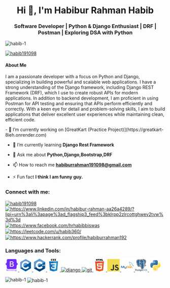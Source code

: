 <h1 align="center">Hi 👋, I'm Habibur Rahman Habib</h1>
<h3 align="center">Software Developer | Python & Django Enthusiast | DRF | Postman | Exploring DSA with Python</h3>

<p align="left"> <img src="https://komarev.com/ghpvc/?username=habib-1&label=Profile%20views&color=0e75b6&style=flat" alt="habib-1" /> </p>

<p align="left"> <a href="https://twitter.com/habib191098" target="blank"><img src="https://img.shields.io/twitter/follow/habib191098?logo=twitter&style=for-the-badge" alt="habib191098" /></a> </p>
<h4>About Me</h4>
<p>I am a passionate developer with a focus on Python and Django, specializing in building powerful and scalable web applications. I have a strong understanding of the Django framework, including Django REST Framework (DRF), which I use to create robust APIs for modern applications. In addition to backend development, I am proficient in using Postman for API testing and ensuring that APIs perform efficiently and correctly.
With a keen eye for detail and problem-solving skills, I aim to build applications that deliver excellent user experiences while maintaining clean, efficient code.
</p>
- 🔭 I’m currently working on [GreatKart (Practice Project)](https://greatkart-8ieh.onrender.com)

- 🌱 I’m currently learning **Django Rest Framework**

- 💬 Ask me about **Python,Django,Bootstrap,DRF**

- 📫 How to reach me **habiburrahman191098@gmail.com**

- ⚡ Fun fact **I think I am funny guy.**

<h3 align="left">Connect with me:</h3>
<p align="left">
<a href="https://twitter.com/habib191098" target="blank"><img align="center" src="https://raw.githubusercontent.com/rahuldkjain/github-profile-readme-generator/master/src/images/icons/Social/twitter.svg" alt="habib191098" height="30" width="40" /></a>
<a href="https://linkedin.com/in/https://www.linkedin.com/in/habibur-rahman-aa26a4289/?lipi=urn%3ali%3apage%3ad_flagship3_feed%3bklrpp2zlrcottghwev2tvw%3d%3d" target="blank"><img align="center" src="https://raw.githubusercontent.com/rahuldkjain/github-profile-readme-generator/master/src/images/icons/Social/linked-in-alt.svg" alt="https://www.linkedin.com/in/habibur-rahman-aa26a4289/?lipi=urn%3ali%3apage%3ad_flagship3_feed%3bklrpp2zlrcottghwev2tvw%3d%3d" height="30" width="40" /></a>
<a href="https://fb.com/https://www.facebook.com/hrhabibbiswas" target="blank"><img align="center" src="https://raw.githubusercontent.com/rahuldkjain/github-profile-readme-generator/master/src/images/icons/Social/facebook.svg" alt="https://www.facebook.com/hrhabibbiswas" height="30" width="40" /></a>
<a href="https://www.leetcode.com/https://leetcode.com/u/habib360/" target="blank"><img align="center" src="https://raw.githubusercontent.com/rahuldkjain/github-profile-readme-generator/master/src/images/icons/Social/leet-code.svg" alt="https://leetcode.com/u/habib360/" height="30" width="40" /></a>
<a href="https://www.hackerearth.com/https://www.hackerrank.com/profile/habiburrahman192" target="blank"><img align="center" src="https://raw.githubusercontent.com/rahuldkjain/github-profile-readme-generator/master/src/images/icons/Social/hackerearth.svg" alt="https://www.hackerrank.com/profile/habiburrahman192" height="30" width="40" /></a>
</p>

<h3 align="left">Languages and Tools:</h3>
<p align="left"> <a href="https://getbootstrap.com" target="_blank" rel="noreferrer"> <img src="https://raw.githubusercontent.com/devicons/devicon/master/icons/bootstrap/bootstrap-plain-wordmark.svg" alt="bootstrap" width="40" height="40"/> </a> <a href="https://www.cprogramming.com/" target="_blank" rel="noreferrer"> <img src="https://raw.githubusercontent.com/devicons/devicon/master/icons/c/c-original.svg" alt="c" width="40" height="40"/> </a> <a href="https://www.w3schools.com/cpp/" target="_blank" rel="noreferrer"> <img src="https://raw.githubusercontent.com/devicons/devicon/master/icons/cplusplus/cplusplus-original.svg" alt="cplusplus" width="40" height="40"/> </a> <a href="https://www.w3schools.com/css/" target="_blank" rel="noreferrer"> <img src="https://raw.githubusercontent.com/devicons/devicon/master/icons/css3/css3-original-wordmark.svg" alt="css3" width="40" height="40"/> </a> <a href="https://www.djangoproject.com/" target="_blank" rel="noreferrer"> <img src="https://cdn.worldvectorlogo.com/logos/django.svg" alt="django" width="40" height="40"/> </a> <a href="https://git-scm.com/" target="_blank" rel="noreferrer"> <img src="https://www.vectorlogo.zone/logos/git-scm/git-scm-icon.svg" alt="git" width="40" height="40"/> </a> <a href="https://www.w3.org/html/" target="_blank" rel="noreferrer"> <img src="https://raw.githubusercontent.com/devicons/devicon/master/icons/html5/html5-original-wordmark.svg" alt="html5" width="40" height="40"/> </a> <a href="https://developer.mozilla.org/en-US/docs/Web/JavaScript" target="_blank" rel="noreferrer"> <img src="https://raw.githubusercontent.com/devicons/devicon/master/icons/javascript/javascript-original.svg" alt="javascript" width="40" height="40"/> </a> <a href="https://www.mysql.com/" target="_blank" rel="noreferrer"> <img src="https://raw.githubusercontent.com/devicons/devicon/master/icons/mysql/mysql-original-wordmark.svg" alt="mysql" width="40" height="40"/> </a> <a href="https://www.postgresql.org" target="_blank" rel="noreferrer"> <img src="https://raw.githubusercontent.com/devicons/devicon/master/icons/postgresql/postgresql-original-wordmark.svg" alt="postgresql" width="40" height="40"/> </a> <a href="https://www.python.org" target="_blank" rel="noreferrer"> <img src="https://raw.githubusercontent.com/devicons/devicon/master/icons/python/python-original.svg" alt="python" width="40" height="40"/> </a> </p>

<p><img align="left" src="https://github-readme-stats.vercel.app/api/top-langs?username=habib-1&show_icons=true&locale=en&layout=compact" alt="habib-1" /></p>

<p>&nbsp;<img align="center" src="https://github-readme-stats.vercel.app/api?username=habib-1&show_icons=true&locale=en" alt="habib-1" /></p>


